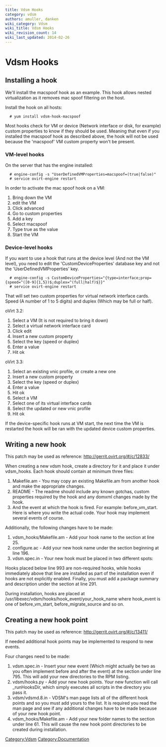 ```yaml
---
title: Vdsm Hooks
category: vdsm
authors: amuller, danken
wiki_category: Vdsm
wiki_title: Vdsm Hooks
wiki_revision_count: 14
wiki_last_updated: 2014-02-26
---
```


# Vdsm Hooks

## Installing a hook

We'll install the macspoof hook as an example. This hook allows nested virtualization as it removes mac spoof filtering on the host.

Install the hook on all hosts:

      # yum install vdsm-hook-macspoof

Most hooks check for VM or device (Network interface or disk, for example) custom properties to know if they should be used. Meaning that even if you installed the macspoof hook as described above, the hook will not be used because the 'macspoof' VM custom property won't be present.

### VM-level hooks

On the server that has the engine installed:

      # engine-config -s "UserDefinedVMProperties=macspoof=(true|false)"
      # service ovirt-engine restart

In order to activate the mac spoof hook on a VM:

1.  Bring down the VM
2.  edit the VM
3.  Click advanced
4.  Go to custom properties
5.  Add a key
6.  Select macspoof
7.  Type true as the value
8.  Start the VM

### Device-level hooks

If you want to use a hook that runs at the device level (And not the VM level), you need to edit the 'CustomDeviceProperties' database key and not the 'UserDefinedVMProperties' key.

      # engine-config -s CustomDeviceProperties="{type=interface;prop={speed=^([0-9]{1,5})$;duplex=^(full|half)$}}"
      # service ovirt-engine restart

That will set two custom properties for virtual network interface cards. Speed (A number of 1 to 5 digits) and duplex (Which may be full or half).

oVirt 3.2:

1.  Select a VM (It is not required to bring it down)
2.  Select a virtual network interface card
3.  Click edit
4.  Insert a new custom property
5.  Select the key (speed or duplex)
6.  Enter a value
7.  Hit ok

oVirt 3.3:

1.  Select an existing vnic profile, or create a new one
2.  Insert a new custom property
3.  Select the key (speed or duplex)
4.  Enter a value
5.  Hit ok
6.  Select a VM
7.  Select one of its virtual interface cards
8.  Select the updated or new vnic profile
9.  Hit ok

If the device-specific hook runs at VM start, the next time the VM is restarted the hook will be ran with the updated device custom properties.

## Writing a new hook

This patch may be used as reference: <http://gerrit.ovirt.org/#/c/12833/>

When creating a new vdsm hook, create a directory for it and place it under vdsm_hooks. Each hook should contain at minimum three files:

1.  Makefile.am - You may copy an existing Makefile.am from another hook and make the appropriate changes.
2.  README - The readme should include any known gotchas, custom properties required by the hook and any domxml changes made by the hook.
3.  And the event at which the hook is fired. For example: before_vm_start. Here is where you write the actual code. Your hook may implement several events of course.

Additionally, the following changes have to be made:

1.  vdsm_hooks/Makefile.am - Add your hook name to the section at line 25.
2.  configure.ac - Add your new hook name under the section beginning at line 196.
3.  vdsm.spec.in - Your new hook must be placed in two different spots:

Hooks placed below line 993 are non-required hooks, while hooks immediately above that line are installed as part of the installation even if hooks are not explicitly enabled. Finally, you must add a package summary and description under the section at line 291.

During installation, hooks are placed at /usr/libexec/vdsm/hooks/hook_event/your_hook_name
where hook_event is one of before_vm_start, before_migrate_source and so on.

## Creating a new hook point

This patch may be used as reference: <http://gerrit.ovirt.org/#/c/13411/>

If needed additional hook points may be implemented to respond to new events.

Four changes need to be made:

1.  vdsm.spec.in - Insert your new event (Which might actually be two as you often implement before and after the event) at the section under line 795. This will add your new directories to the RPM listing.
2.  vdsm/hooks.py - Add your new hook points. Your new function will call _runHooksDir, which simply executes all scripts in the directory you pass it.
3.  vdsm/vdsmd.8.in - VDSM's man page lists all of the different hook points and so you must add yours to the list. It is required you read the man page and see if any additional changes have to be made because of your new hook point.
4.  vdsm_hooks/Makefile.am - Add your new folder names to the section under line 61. This will cause the new hook point directories to be created during installation.

<Category:Vdsm> <Category:Documentation>
